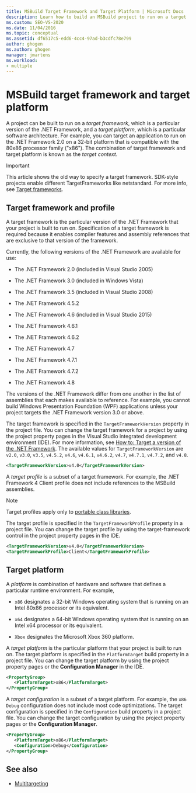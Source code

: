 ```yaml
---
title: MSBuild Target Framework and Target Platform | Microsoft Docs
description: Learn how to build an MSBuild project to run on a target .NET Framework version, and a target platform or software architecture.
ms.custom: SEO-VS-2020
ms.date: 11/04/2016
ms.topic: conceptual
ms.assetid: df6517c5-edd6-4cc4-97ad-b3cdfc78e799
author: ghogen
ms.author: ghogen
manager: jmartens
ms.workload:
- multiple
---
```

# MSBuild target framework and target platform

A project can be built to run on a *target framework*, which is a particular version of the .NET Framework, and a *target platform*, which is a particular software architecture.  For example, you can target an application to run on the .NET Framework 2.0 on a 32-bit platform that is compatible with the 80x86 processor family ("x86"). The combination of target framework and target platform is known as the *target context*.

> [!IMPORTANT]
> This article shows the old way to specify a target framework. SDK-style projects enable different TargetFrameworks like netstandard. For more info, see [Target frameworks](/dotnet/standard/frameworks).

## Target framework and profile

 A target framework is the particular version of the .NET Framework that your project is built to run on. Specification of a target framework is required because it enables compiler features and assembly references that are exclusive to that version of the framework.

 Currently, the following versions of the .NET Framework are available for use:

- The .NET Framework 2.0 (included in Visual Studio 2005)

- The .NET Framework 3.0 (included in Windows Vista)

- The .NET Framework 3.5 (included in Visual Studio 2008)

- The .NET Framework 4.5.2

- The .NET Framework 4.6 (included in Visual Studio 2015)

- The .NET Framework 4.6.1

- The .NET Framework 4.6.2

- The .NET Framework 4.7

- The .NET Framework 4.7.1

- The .NET Framework 4.7.2

- The .NET Framework 4.8

The versions of the .NET Framework differ from one another in the list of assemblies that each makes available to reference. For example, you cannot build Windows Presentation Foundation (WPF) applications unless your project targets the .NET Framework version 3.0 or above.

The target framework is specified in the `TargetFrameworkVersion` property in the project file. You can change the target framework for a project by using the project property pages in the Visual Studio integrated development environment (IDE). For more information, see [How to: Target a version of the .NET Framework](../ide/visual-studio-multi-targeting-overview.md). The available values for `TargetFrameworkVersion` are `v2.0`, `v3.0`, `v3.5`, `v4.5.2`, `v4.6`, `v4.6.1`, `v4.6.2`, `v4.7`, `v4.7.1`, `v4.7.2`, and `v4.8`.

```xml
<TargetFrameworkVersion>v4.0</TargetFrameworkVersion>
```

 A *target profile* is a subset of a target framework. For example, the .NET Framework 4 Client profile does not include references to the MSBuild assemblies.

 > [!NOTE]
 > Target profiles apply only to [portable class libraries](/dotnet/standard/cross-platform/cross-platform-development-with-the-portable-class-library).

 The target profile is specified in the `TargetFrameworkProfile` property in a project file. You can change the target profile by using the target-framework control in the project property pages in the IDE.

```xml
<TargetFrameworkVersion>v4.0</TargetFrameworkVersion>
<TargetFrameworkProfile>Client</TargetFrameworkProfile>
```

## Target platform

 A *platform* is combination of hardware and software that defines a particular runtime environment. For example,

- `x86` designates a 32-bit Windows operating system that is running on an Intel 80x86 processor or its equivalent.

- `x64` designates a 64-bit Windows operating system that is running on an Intel x64 processor or its equivalent.

- `Xbox` designates the Microsoft Xbox 360 platform.

A *target platform* is the particular platform that your project is built to run on. The target platform is specified in the `PlatformTarget` build property in a project file. You can change the target platform by using the project property pages or the **Configuration Manager** in the IDE.

```xml
<PropertyGroup>
   <PlatformTarget>x86</PlatformTarget>
</PropertyGroup>

```

A *target configuration* is a subset of a target platform. For example, the `x86` `Debug` configuration does not include most code optimizations. The target configuration is specified in the `Configuration` build property in a project file. You can change the target configuration by using the project property pages or the **Configuration Manager**.

```xml
<PropertyGroup>
   <PlatformTarget>x86</PlatformTarget>
   <Configuration>Debug</Configuration>
</PropertyGroup>

```

## See also

- [Multitargeting](../msbuild/msbuild-multitargeting-overview.md)
